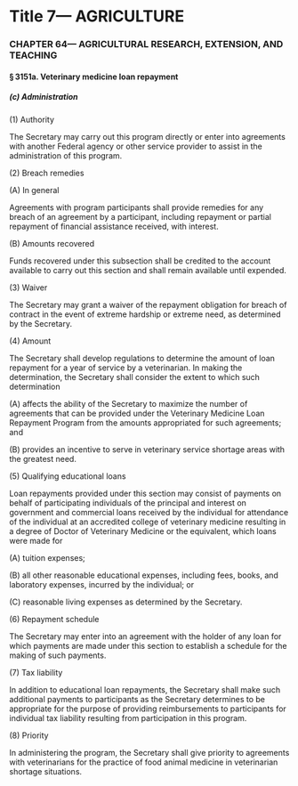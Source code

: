 
# Title 7— AGRICULTURE
### CHAPTER 64— AGRICULTURAL RESEARCH, EXTENSION, AND TEACHING
#### § 3151a. Veterinary medicine loan repayment
##### (c) Administration

(1) Authority

The Secretary may carry out this program directly or enter into agreements with another Federal agency or other service provider to assist in the administration of this program.

(2) Breach remedies

(A) In general

Agreements with program participants shall provide remedies for any breach of an agreement by a participant, including repayment or partial repayment of financial assistance received, with interest.

(B) Amounts recovered

Funds recovered under this subsection shall be credited to the account available to carry out this section and shall remain available until expended.

(3) Waiver

The Secretary may grant a waiver of the repayment obligation for breach of contract in the event of extreme hardship or extreme need, as determined by the Secretary.

(4) Amount

The Secretary shall develop regulations to determine the amount of loan repayment for a year of service by a veterinarian. In making the determination, the Secretary shall consider the extent to which such determination

(A) affects the ability of the Secretary to maximize the number of agreements that can be provided under the Veterinary Medicine Loan Repayment Program from the amounts appropriated for such agreements; and

(B) provides an incentive to serve in veterinary service shortage areas with the greatest need.

(5) Qualifying educational loans

Loan repayments provided under this section may consist of payments on behalf of participating individuals of the principal and interest on government and commercial loans received by the individual for attendance of the individual at an accredited college of veterinary medicine resulting in a degree of Doctor of Veterinary Medicine or the equivalent, which loans were made for

(A) tuition expenses;

(B) all other reasonable educational expenses, including fees, books, and laboratory expenses, incurred by the individual; or

(C) reasonable living expenses as determined by the Secretary.

(6) Repayment schedule

The Secretary may enter into an agreement with the holder of any loan for which payments are made under this section to establish a schedule for the making of such payments.

(7) Tax liability

In addition to educational loan repayments, the Secretary shall make such additional payments to participants as the Secretary determines to be appropriate for the purpose of providing reimbursements to participants for individual tax liability resulting from participation in this program.

(8) Priority

In administering the program, the Secretary shall give priority to agreements with veterinarians for the practice of food animal medicine in veterinarian shortage situations.
